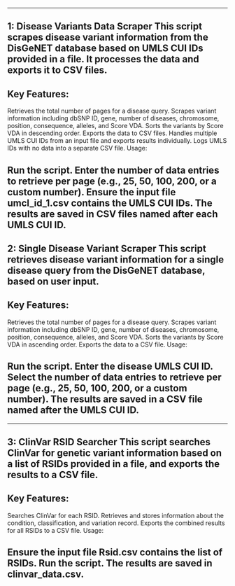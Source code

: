 -----------------------------------------------------------------------------------------------------------------------------------------------------------------------
1: Disease Variants Data Scraper
This script scrapes disease variant information from the DisGeNET database based on UMLS CUI IDs provided in a file. It processes the data and exports it to CSV files.
-----------------------------------------------------------------------------------------------------------------------------------------------------------------------
Key Features:
-----------------------------------------------------------------------------------------------------------------------------------------------------------------------
Retrieves the total number of pages for a disease query.
Scrapes variant information including dbSNP ID, gene, number of diseases, chromosome, position, consequence, alleles, and Score VDA.
Sorts the variants by Score VDA in descending order.
Exports the data to CSV files.
Handles multiple UMLS CUI IDs from an input file and exports results individually.
Logs UMLS IDs with no data into a separate CSV file.
Usage:

Run the script.
Enter the number of data entries to retrieve per page (e.g., 25, 50, 100, 200, or a custom number).
Ensure the input file umcl_id_1.csv contains the UMLS CUI IDs.
The results are saved in CSV files named after each UMLS CUI ID.
-----------------------------------------------------------------------------------------------------------------------------------------------------------------------
2: Single Disease Variant Scraper
This script retrieves disease variant information for a single disease query from the DisGeNET database, based on user input.
------------------------------------------------------------------------------------------------------------------------------------------------------------------------
Key Features:
-----------------------------------------------------------------------------------------------------------------------------------------------------------------------
Retrieves the total number of pages for a disease query.
Scrapes variant information including dbSNP ID, gene, number of diseases, chromosome, position, consequence, alleles, and Score VDA.
Sorts the variants by Score VDA in ascending order.
Exports the data to a CSV file.
Usage:

Run the script.
Enter the disease UMLS CUI ID.
Select the number of data entries to retrieve per page (e.g., 25, 50, 100, 200, or a custom number).
The results are saved in a CSV file named after the UMLS CUI ID.
------------------------------------------------------------------------------------------------------------------------------------------------------------------------

------------------------------------------------------------------------------------------------------------------------------------------------------------------------
3: ClinVar RSID Searcher
This script searches ClinVar for genetic variant information based on a list of RSIDs provided in a file, and exports the results to a CSV file.
-----------------------------------------------------------------------------------------------------------------------------------------------------------------------
Key Features:
------------------------------------------------------------------------------------------------------------------------------------------------------------------------
Searches ClinVar for each RSID.
Retrieves and stores information about the condition, classification, and variation record.
Exports the combined results for all RSIDs to a CSV file.
Usage:

Ensure the input file Rsid.csv contains the list of RSIDs.
Run the script.
The results are saved in clinvar_data.csv.
-----------------------------------------------------------------------------------------------------------------------------------------------------------------------
